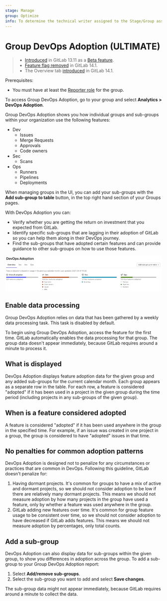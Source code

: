 ```yaml
---
stage: Manage
group: Optimize
info: To determine the technical writer assigned to the Stage/Group associated with this page, see https://about.gitlab.com/handbook/engineering/ux/technical-writing/#assignments
---
```


# Group DevOps Adoption **(ULTIMATE)**

> - [Introduced](https://gitlab.com/gitlab-org/gitlab/-/issues/321083) in GitLab 13.11 as a [Beta feature](https://about.gitlab.com/handbook/product/gitlab-the-product/#beta).
> - [Feature flag removed](https://gitlab.com/gitlab-org/gitlab/-/issues/333556) in GitLab 14.1.
> - The Overview tab [introduced](https://gitlab.com/gitlab-org/gitlab/-/issues/330401) in GitLab 14.1.

Prerequisites:

- You must have at least the [Reporter role](../../permissions.md) for the group.

To access Group DevOps Adoption, go to your group and select **Analytics > DevOps Adoption**.

Group DevOps Adoption shows you how individual groups and sub-groups within your organization use the following features:

- Dev
  - Issues
  - Merge Requests
  - Approvals
  - Code owners
- Sec
  - Scans
- Ops
  - Runners
  - Pipelines
  - Deployments

When managing groups in the UI, you can add your sub-groups with the **Add sub-group to table**
button, in the top right hand section of your Groups pages.

With DevOps Adoption you can:

- Verify whether you are getting the return on investment that you expected from GitLab.
- Identify specific sub-groups that are lagging in their adoption of GitLab so you can help them along in their DevOps journey.
- Find the sub-groups that have adopted certain features and can provide guidance to other sub-groups on how to use those features.

![DevOps Report](img/group_devops_adoption_v14_1.png)

## Enable data processing

Group DevOps Adoption relies on data that has been gathered by a weekly data processing task.
This task is disabled by default.

To begin using Group DevOps Adoption, access the feature for the first time. GitLab automatically
enables the data processing for that group. The group data doesn't appear immediately, because
GitLab requires around a minute to process it.

## What is displayed

DevOps Adoption displays feature adoption data for the given group
and any added sub-groups for the current calendar month.
Each group appears as a separate row in the table.
For each row, a feature is considered "adopted" if it has been used in a project in the given group
during the time period (including projects in any sub-groups of the given group).

## When is a feature considered adopted

A feature is considered "adopted" if it has been used anywhere in the group in the specified time.
For example, if an issue was created in one project in a group, the group is considered to have
"adopted" issues in that time.

## No penalties for common adoption patterns

DevOps Adoption is designed not to penalize for any circumstances or practices that are common in DevOps.
Following this guideline, GitLab doesn't penalize for:

1. Having dormant projects. It's common for groups to have a mix of active and dormant projects,
   so we should not consider adoption to be low if there are relatively many dormant projects.
   This means we should not measure adoption by how many projects in the group have used a feature,
   only by whether a feature was used anywhere in the group.
1. GitLab adding new features over time. It's common for group feature usage to be consistent
   over time, so we should not consider adoption to have decreased if GitLab adds features.
   This means we should not measure adoption by percentages, only total counts.

## Add a sub-group

DevOps Adoption can also display data for sub-groups within the given group,
to show you differences in adoption across the group.
To add a sub-group to your Group DevOps Adoption report:

1. Select **Add/remove sub-groups**.
1. Select the sub-group you want to add and select **Save changes**.

The sub-group data might not appear immediately, because GitLab requires around a minute to collect
the data.
